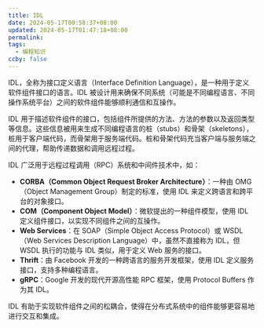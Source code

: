 ```yaml
---
title: IDL
date: 2024-05-17T00:58:37+08:00
updated: 2024-05-17T01:47:18+08:00
permalink: 
tags:
  - 编程知识
ccby: false
---
```

IDL，全称为接口定义语言（Interface Definition Language），是一种用于定义软件组件接口的语言。IDL 被设计用来确保不同系统（可能是不同编程语言、不同操作系统平台）之间的软件组件能够顺利通信和互操作。

IDL 用于描述软件组件的接口，包括组件所提供的方法、方法的参数以及返回类型等信息。这些信息被用来生成不同编程语言的桩（stubs）和骨架（skeletons），桩用于客户端代码，而骨架用于服务端代码。桩和骨架代码充当客户端与服务端之间的代理，帮助传递数据和调用远程过程。

IDL 广泛用于远程过程调用（RPC）系统和中间件技术中，如：

- **CORBA（Common Object Request Broker Architecture）**：一种由 OMG（Object Management Group）制定的标准，使用 IDL 来定义跨语言和跨平台的对象接口。
- **COM（Component Object Model）**：微软提出的一种组件模型，使用 IDL 定义组件接口，以实现不同组件之间的互操作。
- **Web Services**：在 SOAP（Simple Object Access Protocol）或 WSDL（Web Services Description Language）中，虽然不直接称为 IDL，但 WSDL 执行的功能与 IDL 类似，用于定义 Web 服务的接口。
- **Thrift**：由 Facebook 开发的一种跨语言的服务开发框架，使用 IDL 定义服务接口，支持多种编程语言。
- **gRPC**：Google 开发的现代开源高性能 RPC 框架，使用 Protocol Buffers 作为其 IDL。

IDL 有助于实现软件组件之间的松耦合，使得在分布式系统中的组件能够更容易地进行交互和集成。